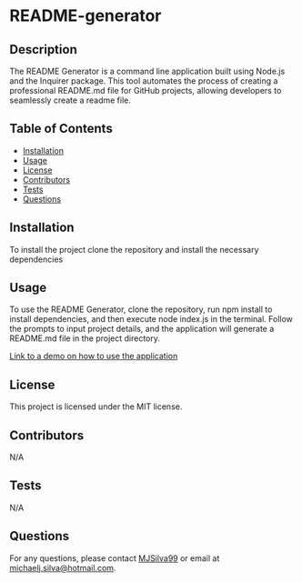 # README-generator
  ## Description
  The README Generator is a command line application built using Node.js and the Inquirer package. This tool automates the process of creating a professional README.md file for GitHub projects, allowing developers to seamlessly create a readme file.
  
  ## Table of Contents
  - [Installation](#installation)
  - [Usage](#usage)
  - [License](#license)
  - [Contributors](#contributors)
  - [Tests](#tests)
  - [Questions](#questions)
  
  ## Installation
  To install the project clone the repository and install the necessary dependencies
  
  ## Usage
  To use the README Generator, clone the repository, run npm install to install dependencies, and then execute node index.js in the terminal. Follow the prompts to input project details, and the application will generate a README.md file in the project directory.

  [Link to a demo on how to use the application](https://drive.google.com/file/d/12Fe5nkWWrMQw-n-T_KuUM672ym7Usvgu/view?usp=sharing)

  
  ## License
  This project is licensed under the MIT license.
  
  ## Contributors
  N/A
  
  ## Tests
  N/A
  
  ## Questions
  For any questions, please contact [MJSilva99](https://github.com/MJSilva99) or email at michaelj.silva@hotmail.com.   
